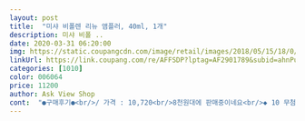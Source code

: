 ```yaml
---
layout: post 
title:  "미샤 비폴렌 리뉴 앰플러, 40ml, 1개" 
description: 미샤 비폴 ..
date: 2020-03-31 06:20:00 
img: https://static.coupangcdn.com/image/retail/images/2018/05/15/18/0/3704f91c-6fd0-49b3-8526-5e7dc97def5c.jpg 
linkUrl: https://link.coupang.com/re/AFFSDP?lptag=AF2901789&subid=ahnPublicAsk&pageKey=92233812&itemId=286632062&vendorItemId=3703474978&traceid=V0-113-6682c7166dac9db5 
categories: [1010] 
color: 006064 
price: 11200 
author: Ask View Shop 
cont:  "●구매후기●<br/>/ 가격 : 10,720<br/>8천원대에 판매중이네요<br/>◆ 10 무첨가<br/>◆ 비폴렌 추출성분 42% 함량 !<br/>◆ 저자극으로 민감성 피부도 안심<br/>가격 : 쿠팡에서 앰플이나 에센스 사려고 몇일 뒤적였는데<br/>가벼운 제형은 아니지만 얇게 잘 펴발라져요.<br/><br/>갑자기 8천원대로 세일을 하는거예요ㅋㅋㅋㅋ<br/>개인적으로 라이트한 제형의 아이소이 장미세럼, 잇츠스킨 라인 등등 다양하게 써봤는데 역시 전 좀 끈적이는게 좋네요<br/>건강하고 촉촉한 피부로 만들어줘요.<br/><br/>고보습 고영양 크림 같아요.<br/><br/>구매이유 : 사용하던 앰플이 똑! 떨어져서 크림으로만은 조금 부족함이있던 차에 구매하게되었어요<br/>그래서 기초제품은 건조함딱 잡아주고 수분감있게 해주는게 베스트라고 생각합니다 전,,<br/>그래서 빠르게 2개 구매했습니다 !<br/>글로우픽을 애용하고 있는데 1,2위는 최근 평가단 선정제품이라 리뷰가 대부분 긍정적이기도하고 믿을수없었달까,,<br/>기초를 탄탄히하고 시간이 흐른후에 화장을 찹찹하는 분들께는 추천할수 있을것 같아요 !<br/>기초후 화장을 즉시해야할때는 비추, 화장 밀릴거같네요 !<br/>끈적함 없이 화장도 잘 먹고 밀리는 거 하나도 없어요 !<br/>나이트 케어로도 좋을것 같구요 <br/> -<br/>너무 라이트하면 한겹 바르고 조금만 지나도 크림을 꼭 발라야만 하고 영 ~ 별로더라구요 !<br/>당김도 없구요 !<br/>도움되셨으면 도움버튼눌러주심 감사하겠습니다:)<br/>따로 구매하는 거보다<br/>때문에 3위였던 미샤를 구매해봤습니다 !<br/>로켓 배송 품절이 잘 되어 쟁여놓고 쓰는 중.<br/><br/>마스크 매번 쓰고 있느라고 피부도 난리나고 좁쌀 여드름 폭발이지만 더 잘 관리해보려구요 ~<br/>미샤 1+1 이벤트 일 때 트리트먼트, 크림까지 세트로 싹 다 바꿨어요.<br/><br/>미샤 매장에서 샘플로 먼저 써봤는데 제형이나 보습력이 너무 좋았지만<br/>미샤 비폴렌에 정착하려고 합니당,,<br/>미샤꺼 다홍색 병에 든 비타민 앰플도 사용했었는데 수분감도 좋고 피부에 잘 맞아서 미샤 제품 다시 한번 쓰고 싶다 생각했었거든요.<br/><br/>바르고 나서도 다 흡수가 되지 않고 남아있어서 먼지들이 잘 붙었는데<br/>바른 직후에는 얼굴이 반짝반짝하면서 끈적임 있어요 ㅋㅋㅋ<br/>발림성이 좋아서 적은 양으로도 얼굴 바르고 남고 크림마저도 좋네요ㅠㅠㅠ<br/>별점 : ⭐️⭐️⭐️⭐️⭐️<br/>세수하자마자 바르고 30분이 지나도 건조함은 못느끼겠어요<br/>속건성이 너무 심한 저에겐 속 보습을 채워주면서 겉도는 거 없이 피부에 잘 흡수가 되더라구요.<br/><br/>속건조가 심한편이에요.<br/><br/>솔직히 브라이트닝 효과니 각질잠재우기, 트러블 붉은기개선 제품 유명한거 다 써봤지만 별 효과도 없던데요ㅋㅋㅋ<br/>스킨 세 번 바르고 앰플 바르고 로션 바르면 무겁지 않으면서 건조함이 느껴지지 않아서 좋더라구요.<br/><br/>앰플러+크림+미니 트리트먼트 세트로 구매하는 게 좀 더 저렴하고<br/>앰플만 현재 4개 쟁여놓고 있네요ㅎㅎ<br/>에센스 보다는 앰플이 더 나은 것 같아서<br/>여태 기초 유목민이였는데<br/>오랜만에 본 친구들도 다들 피부 좋아졌다고 하구요ㅎㅎ<br/>원래 겨울에 달팽이 크림을 오래 써왔었는데<br/>유통기한 2022년까지인데 사실 한달? 한달 반 정도면 다 쓸 것 같아서 그렇게 중요하지 않네요 ;;<br/>유통기한 : 넉넉하고 좋음<br/>이건 앰플 제형이 비슷한데도 잘 흡수가 돼요.<br/><br/>이번에 트리트먼트랑 크림도 써봤는데<br/>저렴한 손세정제에서 아주야악간 나는 꽃냄새같달까,,?<br/>좋은 가격에 저에게 잘 맞는 제품 구매해서 기분이 좋네요^^<br/>지금 미샤 공홈 확인해보니 세일기간은 아니지만 특가핫딜로<br/>지성이라 고민하다가 쿠팡에서 저렴하게 판매하길래 사봤더니 피부에 찰떡<br/>쫀쫀꾸덕한 제형이라 여름에 많이 부담스러울까 봐 걱정했는데<br/>쫀쫀하게 발림성도 좋고 보습력도 좋아요.<br/><br/>최근에 파우더룸 유투브에서 미샤가 기초맛집이라구 하길래 궁금하기두 했구요 ~<br/>콧물제형에 끈끈함이 있음<br/>콧물제형이라고 하나요? 손등에 떨어뜨렸을때 물 처럼 막 주르륵 흐르지 않구요 콧물처럼 묵직한 주르륵 이었어요.<br/><br/>쿠팡이 적립금도 잘 쌓이는데다가 로켓배송이라 쵝오쥬<br/>크림이 어머니들이 쓰시는 영양크림처럼 약간 리치해 보이는 제형?이에요.<br/><br/>트러블도 하나 안 나고 너무 만족해서<br/>트리트먼트는 현재 닦토용으로 쓰느라 잘 모르겠고.<br/><br/>트리트먼트는 휴대용, 여행용으로 가지고 다녀요<br/>파라벤 6종(메칠, 부틸, 에칠, 프로필, 이소부틸, 이소프로필), 벤질알코올, 트리에탄올아민, 에탄올, BHT<br/>피부 자극 테스트 / 항상화 테스트 .<br/> 완료<br/>피부 장벽 손상 / 피부 친밀도 / 피부 속 보습 .<br/> 개선<br/>피부 커버는 쿠션이나 컨실러 말곤 다 말짱도루묵이더라구요<br/>하지만 시간이 조금 지나고 흡수가 되고나면 피부가 반질해지면서 촉촉한 느낌 들구요, 끈적임도 거의 없어졌어요.<br/><br/>하지만 증말 빠르게 품절된것 같아 보였어요ㅎㅎ<br/>한번 펌핑해서 스포이드를 들어올리면 끈적~한 제형으로 느껴졌어요.<br/> 가느다랗게 실처럼 연결되면서 끊어지는 모습을 볼 수 있었네요^^<br/>향,제형 : 꽃같은 향이나나 고급스럽지는 않음<br/>향은 그냥 화장품 냄새에요.<br/> 꽃향? 풀향? 뭐 어느 화장품에서나 맡을 수 있는 보편적인 향이네요~<br/>확실히 비폴렌으로 바꾼 후로 얼굴 당김이 덜하고 화장이 잘 먹어요.<br/><br/>" 
---
```

